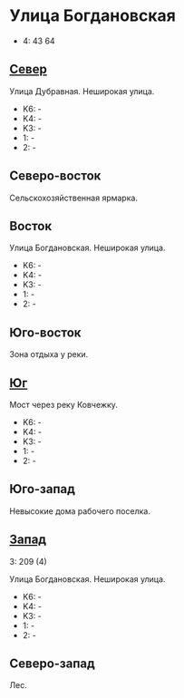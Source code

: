 # Улица Богдановская

* 4:    43  64

## [Север](./10365065.md)

Улица Дубравная.
Неширокая улица.

* K6:   -
* K4:   -
* K3:   -
* 1:    -
* 2:    -

## Северо-восток

Сельскохозяйственная ярмарка.

## Восток

Улица Богдановская.
Неширокая улица.

* K6:   -
* K4:   -
* K3:   -
* 1:    -
* 2:    -

## Юго-восток

Зона отдыха у реки.

## [Юг](./10365080.md)

Мост через реку Ковчежку.

* K6:   -
* K4:   -
* K3:   -
* 1:    -
* 2:    -

## Юго-запад

Невысокие дома рабочего поселка.

## [Запад](./10360077.md)

З:  209     (4)

Улица Богдановская.
Неширокая улица.

* K6:   -
* K4:   -
* K3:   -
* 1:    -
* 2:    -

## Северо-запад

Лес.
